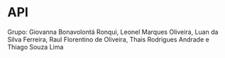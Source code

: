 # API


Grupo: 
Giovanna Bonavolontá Ronqui, Leonel Marques Oliveira, Luan da Silva Ferreira, Raul Florentino de Oliveira, Thais Rodrigues Andrade e Thiago Souza Lima
